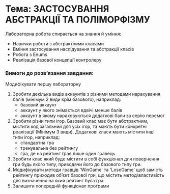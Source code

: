 # Тема: ЗАСТОСУВАННЯ АБСТРАКЦІЇ ТА ПОЛІМОРФІЗМУ

Лабораторна робота спирається на знання й уміння: 
- Навички роботи з абстрактними класами
- Вміння застосування наслідування та абстракції класів
- Робота з Enums
- Реалізація базової концепції контролеру

### Вимоги до розв’язання завдання: <br>
Модифікувати першу лабораторну<br>
1. Зробити декілька видів аккаунтів з різними методами нарахування балів (мінімум 2 види крім базового), наприклад:
   - базовий аккаунт
   - аккаунт у якого знімається вдвічі менше балів
   - аккаунт в якому нараховуються додаткові бали за серію перемог
2. Зробити різни типи ігор. Базовий клас має бути абстрактним, містити код загальний для усіх ігор, та мають бути конкретні реалізації (Мінімум 3 види). Додаткові класи мають містити інші типи ігор, наприклад:
   - стандартна гра
   - тренувальна без рейтингу
   - гра, де на рейтинг грає лише один гравець
3. Зробити клас який буде містити в собі функціонал для повернення гри будь якого типу, приводячи його до базового типу гри.
4. Модифікувати методи гравців 'WinGame' та 'LoseGame' щоб замість рейтингу приходив об’єкт базової гри, що містить метод\властивість для визначення на який рейтинг була гра
5. Залишити попередній функціонал програми